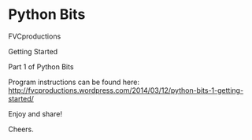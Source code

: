Python Bits
===========

FVCproductions

Getting Started

Part 1 of Python Bits

Program instructions can be found here: http://fvcproductions.wordpress.com/2014/03/12/python-bits-1-getting-started/

Enjoy and share!

Cheers.
